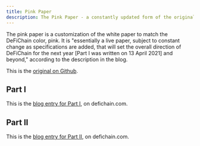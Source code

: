 ```yaml
---
title: Pink Paper
description: The Pink Paper - a constantly updated form of the original whitepaper. In Pink. 
---
```


The pink paper is a customization of the white paper to match the DeFiChain color, pink. It is "essentially a live paper, subject to constant change as specifications are added, that will set the overall direction of DeFiChain for the next year [Part I was written on 13 April 2021] and beyond," according to the description in the blog.

This is the [original on Github](https://github.com/DeFiCh/pinkpaper).

## Part I

This is the [blog entry for Part I](https://blog.defichain.com/pink-paper-part-i/), on defichain.com.

## Part II

This is the [blog entry for Part II](https://blog.defichain.com/pink_paper_part2/), on defichain.com.
